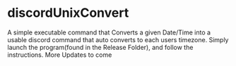 # discordUnixConvert
A simple executable command that Converts a given Date/Time into a usable discord command that auto converts to each users timezone.
Simply launch the program(found in the Release Folder), and follow the instructions. More Updates to come
